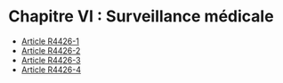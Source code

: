 # Chapitre VI : Surveillance médicale

* [Article R4426-1](./LEGIARTI000018530440.md)
* [Article R4426-2](./LEGIARTI000018530438.md)
* [Article R4426-3](./LEGIARTI000018530436.md)
* [Article R4426-4](./LEGIARTI000018530434.md)
